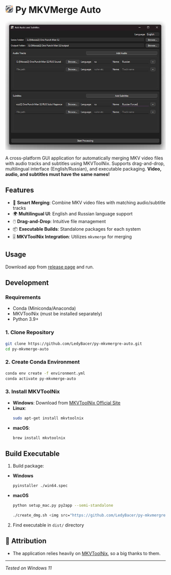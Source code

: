 # <img src="https://github.com/LedyBacer/py-mkvmergre-auto/blob/main/data/icon.png" alt="Icon" width="25"/> Py MKVMerge Auto

![GUI Preview](https://github.com/LedyBacer/py-mkvmergre-auto/blob/main/gui_preview.png)

A cross-platform GUI application for automatically merging MKV video files with audio tracks and subtitles using MKVToolNix. Supports drag-and-drop, multilingual interface (English/Russian), and executable packaging. **Video, audio, and subtitles must have the same names!**

## Features

- 🎥 **Smart Merging**: Combine MKV video files with matching audio/subtitle tracks
- 🌍 **Multilingual UI**: English and Russian language support
- 🖱️ **Drag-and-Drop**: Intuitive file management
- 📦 **Executable Builds**: Standalone packages for each system
- 🎚️ **MKVToolNix Integration**: Utilizes `mkvmerge` for merging

## Usage

Download app from [release page](https://github.com/LedyBacer/py-mkvmergre-auto/releases) and run.

## Development

### Requirements

- Conda (Miniconda/Anaconda)
- MKVToolNix (must be installed separately)
- Python 3.9+

### 1. Clone Repository
```bash
git clone https://github.com/LedyBacer/py-mkvmergre-auto.git
cd py-mkvmerge-auto
```

### 2. Create Conda Environment
```bash
conda env create -f environment.yml
conda activate py-mkvmerge-auto
```

### 3. Install MKVToolNix
- **Windows**: Download from [MKVToolNix Official Site](https://mkvtoolnix.download/)
- **Linux**:
  ```bash
  sudo apt-get install mkvtoolnix
  ```
- **macOS**:
  ```bash
  brew install mkvtoolnix
  ```

## Build Executable

1. Build package:
  - **Windows**
    ```bash
    pyinstaller ./win64.spec
    ```
  - **macOS**
    ```bash
    python setup_mac.py py2app --semi-standalone
    ```
    ```bash
    ./create_dmg.sh <img src="https://github.com/LedyBacer/py-mkvmergre-auto/blob/main/data/icon.png" alt="Icon" width="200"/>    ```

2. Find executable in `dist/` directory

## 🙏 Attribution
- The application relies heavily on [MKVToolNix](https://gitlab.com/mbunkus/mkvtoolnix), so a big thanks to them.

---

*Tested on Windows 11*
